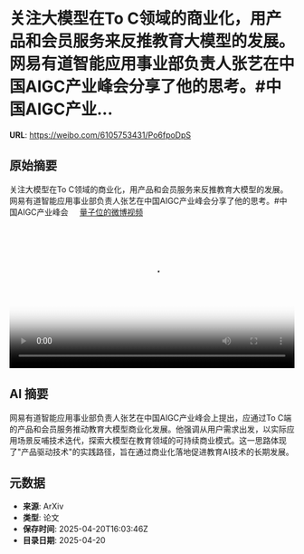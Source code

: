# 关注大模型在To C领域的商业化，用产品和会员服务来反推教育大模型的发展。网易有道智能应用事业部负责人张艺在中国AIGC产业峰会分享了他的思考。#中国AIGC产业...

**URL**: https://weibo.com/6105753431/Po6fpoDpS

## 原始摘要

关注大模型在To C领域的商业化，用产品和会员服务来反推教育大模型的发展。网易有道智能应用事业部负责人张艺在中国AIGC产业峰会分享了他的思考。#中国AIGC产业峰会 <a href="https://video.weibo.com/show?fid=1034:5156846336409649" data-hide=""><span class="url-icon"><img style="width: 1rem;height: 1rem" src="https://h5.sinaimg.cn/upload/2015/09/25/3/timeline_card_small_video_default.png" referrerpolicy="no-referrer"></span><span class="surl-text">量子位的微博视频</span></a> <br clear="both"><div style="clear: both"></div><video controls="controls" poster="https://tvax3.sinaimg.cn/orj480/006Fd7o3ly1i0l4qglukrj30u01hc0yl.jpg" style="width: 100%"><source src="https://f.video.weibocdn.com/o0/EjLooF2Zlx08nzvZbOq401041200ax2E0E010.mp4?label=mp4_720p&amp;template=720x1280.24.0&amp;ori=0&amp;ps=1CwnkDw1GXwCQx&amp;Expires=1745168567&amp;ssig=bGrNhvCN6F&amp;KID=unistore,video"><source src="https://f.video.weibocdn.com/o0/aWe3MxMulx08nzvZatH2010412005KiY0E010.mp4?label=mp4_hd&amp;template=540x960.24.0&amp;ori=0&amp;ps=1CwnkDw1GXwCQx&amp;Expires=1745168567&amp;ssig=gK9BYU2ijz&amp;KID=unistore,video"><source src="https://f.video.weibocdn.com/o0/OiPwG0dzlx08nzvZx79e0104120033bn0E010.mp4?label=mp4_ld&amp;template=360x640.24.0&amp;ori=0&amp;ps=1CwnkDw1GXwCQx&amp;Expires=1745168567&amp;ssig=0IoBSvxqp0&amp;KID=unistore,video"><p>视频无法显示，请前往<a href="https://video.weibo.com/show?fid=1034%3A5156846336409649" target="_blank" rel="noopener noreferrer">微博视频</a>观看。</p></video>

## AI 摘要

网易有道智能应用事业部负责人张艺在中国AIGC产业峰会上提出，应通过To C端的产品和会员服务推动教育大模型商业化发展。他强调从用户需求出发，以实际应用场景反哺技术迭代，探索大模型在教育领域的可持续商业模式。这一思路体现了"产品驱动技术"的实践路径，旨在通过商业化落地促进教育AI技术的长期发展。

## 元数据

- **来源**: ArXiv
- **类型**: 论文
- **保存时间**: 2025-04-20T16:03:46Z
- **目录日期**: 2025-04-20
